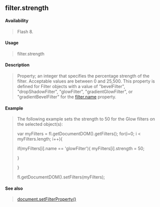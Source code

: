 ## filter.strength

#### Availability

> Flash 8.

#### Usage

> filter.strength

#### Description

> Property; an integer that specifies the percentage strength of the filter. Acceptable values are between 0 and 25,500. This property is defined for Filter objects with a value of "bevelFilter", "dropShadowFilter", "glowFilter", "gradientGlowFilter", or "gradientBevelFilter" for the [filter.name](#_bookmark440) property.

#### Example

> The following example sets the strength to 50 for the Glow filters on the selected object(s):
>
> var myFilters = fl.getDocumentDOM().getFilters(); for(i=0; i \< myFilters.length; i++){
>
> if(myFilters\[i\].name == 'glowFilter'){ myFilters\[i\].strength = 50;
>
> }
>
> }
>
> fl.getDocumentDOM().setFilters(myFilters);

#### See also

> [document.setFilterProperty()](#_bookmark289)
